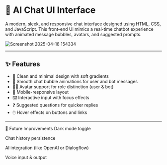 # 💬 AI Chat UI Interface

A modern, sleek, and responsive chat interface designed using HTML, CSS, and JavaScript. This front-end UI mimics a real-time chatbot experience with animated message bubbles, avatars, and suggested prompts.



![Screenshot 2025-04-16 154334](https://github.com/user-attachments/assets/c298dc7d-d285-4783-9491-749813aceea9)

---

## ✨ Features

- 🎨 Clean and minimal design with soft gradients
- 💬 Smooth chat bubble animations for user and bot messages
- 🧑‍💻 Avatar support for role distinction (user & bot)
- 📱 Mobile-responsive layout
- ⌨️ Interactive input with focus effects
- ❓ Suggested questions for quicker replies
- 🖱️ Hover effects on buttons and links

---
📌 Future Improvements
Dark mode toggle

Chat history persistence

AI integration (like OpenAI or Dialogflow)

Voice input & output




